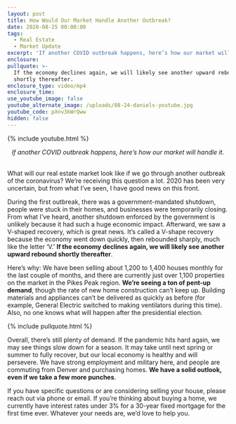 ```yaml
---
layout: post
title: How Would Our Market Handle Another Outbreak?
date: 2020-08-25 00:00:00
tags:
  - Real Estate
  - Market Update
excerpt: 'If another COVID outbreak happens, here’s how our market will handle it.'
enclosure:
pullquote: >-
  If the economy declines again, we will likely see another upward rebound
  shortly thereafter.
enclosure_type: video/mp4
enclosure_time:
use_youtube_image: false
youtube_alternate_image: /uploads/08-24-daniels-youtube.jpg
youtube_code: pXnv3kWrQww
hidden: false
---
```


{% include youtube.html %}

<center><em>If another COVID outbreak happens, here&rsquo;s how our market will handle it.</em></center>

<br>What will our real estate market look like if we go through another outbreak of the coronavirus? We’re receiving this question a lot. 2020 has been very uncertain, but from what I’ve seen, I have good news on this front.

During the first outbreak, there was a government-mandated shutdown, people were stuck in their homes, and businesses were temporarily closing. From what I’ve heard, another shutdown enforced by the government is unlikely because it had such a huge economic impact. Afterward, we saw a V-shaped recovery, which is great news. It’s called a V-shape recovery because the economy went down quickly, then rebounded sharply, much like the letter ‘V.’ **If the economy declines again, we will likely see another upward rebound shortly thereafter**.

Here’s why: We have been selling about 1,200 to 1,400 houses monthly for the last couple of months, and there are currently just over 1,100 properties on the market in the Pikes Peak region. **We’re seeing a ton of pent-up demand**, though the rate of new home construction can’t keep up. Building materials and appliances can’t be delivered as quickly as before (for example, General Electric switched to making ventilators during this time). Also, no one knows what will happen after the presidential election.

{% include pullquote.html %}

Overall, there’s still plenty of demand. If the pandemic hits hard again, we may see things slow down for a season. It may take until next spring or summer to fully recover, but our local economy is healthy and will persevere. We have strong employment and military here, and people are commuting from Denver and purchasing homes. **We have a solid outlook, even if we take a few more punches**.

If you have specific questions or are considering selling your house, please reach out via phone or email. If you’re thinking about buying a home, we currently have interest rates under 3% for a 30-year fixed mortgage for the first time ever. Whatever your needs are, we’d love to help you.